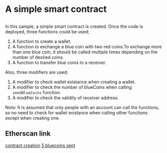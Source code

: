 # A simple smart contract

## 
In this sample, a simple smart contract is created. 
Once the code is deployed, three functions could be used;
 1. A function to create a wallet.
 2. A function to exchange a blue coin with two red coins.To exchange more than one blue coin, it should be called multiple times depending on the number of desired coins.
 3. A function to transfer blue coins to a receiver.

Also, three modifiers are used;
 1. A modifier to check wallet existance when creating a wallet.
 2. A modifier to check the number of blueCoins when calling ```sendBlueCoins``` function.
 3. A modifier to check the validity of receiver address.

Note: It is assumed that only people with an account can call the functions, so no need to check for wallet existance when calling other functions except when creating one. 


## Etherscan link

 [contract creation](https://goerli.etherscan.io/tx/0xf6625325dc6d211bba3813be86a03a33f84632ba819953f27a9f7e13a86fcc86)
 [5 bluecoins sent](https://goerli.etherscan.io/tx/0x5486e9f583601911956cb576ac007c211500c781bc700055bfd9bab2d72cde70)

